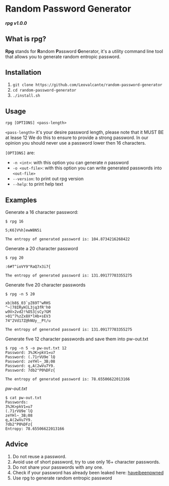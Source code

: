# Random Password Generator
#### *rpg v1.0.0*

## What is rpg?
**Rpg** stands for **R**andom **P**assword **G**enerator, it's a utility command line tool that allows you to generate random entropic password.


## Installation
1. `git clone https://github.com/Leovalcante/random-password-generator`
2. `cd random-password-generator`
3. `./install.sh`


## Usage
`rpg [OPTIONS] <pass-length>`

`<pass-length>` it's your desire password length, please note that it MUST BE at lease 12
We do this to ensure to provide a strong password.
In our opinion you should never use a password lower then 16 characters.

`[OPTIONS]` are:

- `-n <int>`: with this option you can generate *n* password
- `-o <out-file>`: with this option you can write generated passwords into `<out-file>`
- `--version`: to print out rpg version
- `--help`: to print help text

## Examples
Generate a 16 character password:
```
$ rpg 16

5;K6]V%h]ewW8N5i

The entropy of generated password is: 104.8734216268422
```

Generate a 20 character password
```
$ rpg 20

:6#T^ioVY9"RaQ7x3i7{

The entropy of generated password is: 131.09177703355275
```

Generate five 20 character passwords
```
$ rpg -n 5 20

xb|b8$_03`yZ69T"wRHS
^~|78IRyH]L3jq3fR'h0
w9V>2vd2!%O53|sCy?GM
>01^7%zZx8X*lHb+sEV3
74"2Vd17Z@hNUy__Pt/u

The entropy of generated password is: 131.09177703355275
```

Generate five 12 character passwords and save them into pw-out.txt
```
$ rpg -n 5 -o pw-out.txt 12
Password: 3%JK>pkV1=u7
Password: (.71rVU9e`lQ
Password: zeYHl~_3B;08
Password: q,A(2wVu7Y9.
Password: 7db2"P0%DFz{

The entropy of generated password is: 78.65506622013166
```
*pw-out.txt*
```
$ cat pw-out.txt 
Passwords:
3%JK>pkV1=u7
(.71rVU9e`lQ
zeYHl~_3B;08
q,A(2wVu7Y9.
7db2"P0%DFz{
Entropy: 78.65506622013166
```


## Advice
1. Do not reuse a password.
2. Avoid use of short password, try to use only 16+ character passwords.
3. Do not share your passwords with any one.
4. Check if your password has already been leaked here: [haveibeenpwned](https://haveibeenpwned.com/Passwords)
5. Use rpg to generate random entropic password
